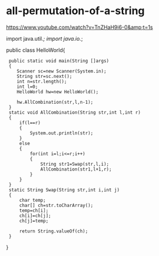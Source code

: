 # all-permutation-of-a-string
https://www.youtube.com/watch?v=TnZHaH9i6-0&amp;t=1s


import java.util.*;
import java.io.*;

public class HelloWorld{

     public static void main(String []args)
     {
        Scanner sc=new Scanner(System.in);
        String str=sc.next();
        int n=str.length();
        int l=0;
        HelloWorld hw=new HelloWorld();
        
        hw.AllCombination(str,l,n-1);
     }
     static void AllCombination(String str,int l,int r)
     {
         if(l==r)
         {
             System.out.println(str);
         }
         else
         {
             for(int i=l;i<=r;i++)
             {
                 String str1=Swap(str,l,i);
                 AllCombination(str1,l+1,r);
             }
         }
     }
     static String Swap(String str,int i,int j)
     {
         char temp;
         char[] ch=str.toCharArray();
         temp=ch[i];
         ch[i]=ch[j];
         ch[j]=temp;
         
         return String.valueOf(ch);
     }
}
